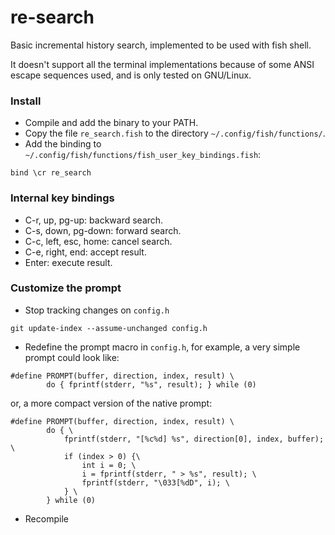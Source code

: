re-search
=========

Basic incremental history search, implemented to be used with fish shell.

It doesn't support all the terminal implementations because of some ANSI
escape sequences used, and is only tested on GNU/Linux.

### Install

* Compile and add the binary to your PATH.
* Copy the file `re_search.fish` to the directory `~/.config/fish/functions/`.
* Add the binding to `~/.config/fish/functions/fish_user_key_bindings.fish`:
```
bind \cr re_search
```

### Internal key bindings

* C-r, up, pg-up: backward search.
* C-s, down, pg-down: forward search.
* C-c, left, esc, home: cancel search.
* C-e, right, end: accept result.
* Enter: execute result.

### Customize the prompt

* Stop tracking changes on `config.h`
```
git update-index --assume-unchanged config.h
```
* Redefine the prompt macro in `config.h`, for example, a very simple prompt
could look like:
```
#define PROMPT(buffer, direction, index, result) \
        do { fprintf(stderr, "%s", result); } while (0)
```
or, a more compact version of the native prompt:
```
#define PROMPT(buffer, direction, index, result) \
        do { \
        	fprintf(stderr, "[%c%d] %s", direction[0], index, buffer); \
        	if (index > 0) {\
	        	int i = 0; \
        		i = fprintf(stderr, " > %s", result); \
        		fprintf(stderr, "\033[%dD", i); \
        	} \
        } while (0)
 ```
* Recompile
